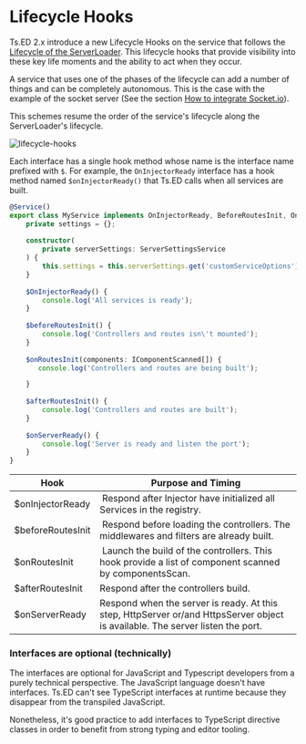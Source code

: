 # Lifecycle Hooks

Ts.ED 2.x introduce a new Lifecycle Hooks on the service that follows the [Lifecycle of the ServerLoader](docs/server-loader/lifecycle-hooks.md).
This lifecycle hooks that provide visibility into these key life moments and the ability to act when they occur.


A service that uses one of the phases of the lifecycle can add a number of things and can be completely autonomous. 
This is the case with the example of the socket server (See the section [How to integrate Socket.io](tutorials/socket-io.md)).

This schemes resume the order of the service's lifecycle along the ServerLoader's lifecycle.

![lifecycle-hooks](_media/hooks-in-sequence.png)


Each interface has a single hook method whose name is the interface name prefixed with `$`. For example, the `OnInjectorReady` 
interface has a hook method named `$onInjectorReady()` that Ts.ED calls when all services are built.

```typescript
@Service()
export class MyService implements OnInjectorReady, BeforeRoutesInit, OnRoutesInit, AfterRoutesInit, OnServerReady {
    private settings = {};
    
    constructor(
        private serverSettings: ServerSettingsService
    ) {
        this.settings = this.serverSettings.get('customServiceOptions');
    }
    
    $OnInjectorReady() {
        console.log('All services is ready');
    }
    
    $beforeRoutesInit() {
        console.log('Controllers and routes isn\'t mounted');
    }
    
    $onRoutesInit(components: IComponentScanned[]) {
       console.log('Controllers and routes are being built');

    }
    
    $afterRoutesInit() {
        console.log('Controllers and routes are built');
    }
    
    $onServerReady() {
        console.log('Server is ready and listen the port');
    }
}
```

Hook | Purpose and Timing
---|---
$onInjectorReady | Respond after Injector have initialized all Services in the registry.
$beforeRoutesInit | Respond before loading the controllers. The middlewares and filters are already built.
$onRoutesInit | Launch the build of the controllers. This hook provide a list of component scanned by componentsScan. 
$afterRoutesInit | Respond after the controllers build. 
$onServerReady | Respond when the server is ready. At this step, HttpServer or/and HttpsServer object is available. The server listen the port.


### Interfaces are optional (technically)

The interfaces are optional for JavaScript and Typescript developers from a purely technical perspective. 
The JavaScript language doesn't have interfaces. Ts.ED can't see TypeScript interfaces at runtime because they disappear from the transpiled JavaScript.

Nonetheless, it's good practice to add interfaces to TypeScript directive classes in order to benefit from strong typing and editor tooling.



